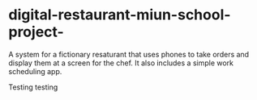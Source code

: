 # digital-restaurant-miun-school-project-
A system for a fictionary resaturant that uses phones to take orders and display them at a screen for the chef. It also includes a simple work scheduling app.


Testing testing

